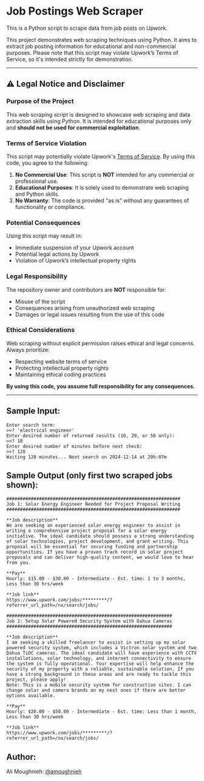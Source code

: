 # Job Postings Web Scraper

This is a Python script to scrape data from job posts on Upwork.

This project demonstrates web scraping techniques using Python. It aims to extract job posting information for educational and non-commercial purposes. Please note that this script may violate Upwork’s Terms of Service, so it's intended strictly for demonstration.

---

## ⚠️ Legal Notice and Disclaimer

### Purpose of the Project

This web scraping script is designed to showcase web scraping and data extraction skills using Python. It is intended for educational purposes only and **should not be used for commercial exploitation**.

### Terms of Service Violation

This script may potentially violate Upwork's [Terms of Service](https://www.upwork.com/legal#terms-of-use). By using this code, you agree to the following:

1. **No Commercial Use**: This script is **NOT** intended for any commercial or professional use.
2. **Educational Purposes**: It is solely used to demonstrate web scraping and Python skills.
3. **No Warranty**: The code is provided "as is" without any guarantees of functionality or compliance.

### Potential Consequences

Using this script may result in:
- Immediate suspension of your Upwork account
- Potential legal actions by Upwork
- Violation of Upwork’s intellectual property rights

### Legal Responsibility

The repository owner and contributors are **NOT** responsible for:
- Misuse of the script
- Consequences arising from unauthorized web scraping
- Damages or legal issues resulting from the use of this code

### Ethical Considerations

Web scraping without explicit permission raises ethical and legal concerns. Always prioritize:
- Respecting website terms of service
- Protecting intellectual property rights
- Maintaining ethical coding practices

**By using this code, you assume full responsibility for any consequences.**

---

## Sample Input:
    Enter search term:
    >>? 'electrical engineer'
    Enter desired number of returned results (10, 20, or 50 only):
    >>? 10
    Enter desired number of minutes before next check:
    >>? 120
    Waiting 120 minutes... Next search on 2024-12-14 at 20h:07m
## Sample Output (only first two scraped jobs shown):
    
    ################################################################
    Job 1: Solar Energy Engineer Needed for Project Proposal Writing
    ################################################################
    
    **Job description**
    We are seeking an experienced solar energy engineer to assist in writing a comprehensive project proposal for a solar energy initiative. The ideal candidate should possess a strong understanding of solar technologies, project development, and grant writing. This proposal will be essential for securing funding and partnership opportunities. If you have a proven track record in solar project proposals and can deliver high-quality content, we would love to hear from you.
    
    **Pay**
    Hourly: $15.00 - $30.00 - Intermediate - Est. time: 1 to 3 months, Less than 30 hrs/week
    
    **Job link**
    https://www.upwork.com/jobs/*********/?referrer_url_path=/nx/search/jobs/
    
    #############################################################
    Job 2: Setup Solar Powered Security System with Dahua Cameras
    #############################################################
    
    **Job description**
    I am seeking a skilled freelancer to assist in setting up my solar powered security system, which includes a Victron solar system and two Dahua TiOC cameras. The ideal candidate will have experience with CCTV installations, solar technology, and internet connectivity to ensure the system is fully operational. Your expertise will help enhance the security of my property with a reliable, sustainable solution. If you have a strong background in these areas and are ready to tackle this project, please apply!
    Note: This is a mobile security system for construction sites. I can change solar and camera brands on my next ones if there are better options available.
    
    **Pay**
    Hourly: $20.00 - $50.00 - Intermediate - Est. time: Less than 1 month, Less than 30 hrs/week
    
    **Job link**
    https://www.upwork.com/jobs/*********/?referrer_url_path=/nx/search/jobs/

## Author:

Ali Moughnieh: [\@amoughnieh](https://github.com/amoughnieh)
